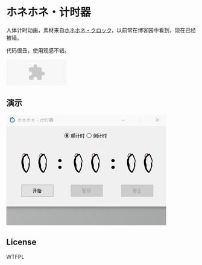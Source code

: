 # ホネホネ・计时器
人体计时动画，素材来自[ホネホネ・クロック](http://chabudai.org/blog/?p=59)，以前常在博客园中看到，现在已经被墙。

代码很丑，使用观感不错。

<embed wmode="transparent" src="https://github.com/huiyadanli/Timer/blob/master/Material/honehone_clock_tr.swf" quality="high" bgcolor="#ffffff" name="honehoneclock" allowscriptaccess="always" type="application/x-shockwave-flash" pluginspage="http://www.macromedia.com/go/getflashplayer" height="70" align="middle" width="160">

## 演示
![ホネホネ・计时器](https://raw.githubusercontent.com/huiyadanli/Timer/master/Material/Timer.gif)

## License
WTFPL
